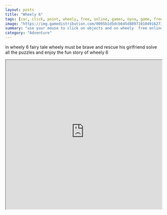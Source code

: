 ```yaml
---
layout: posts
title: "Wheely 6"
tags: [car, click, point, wheely, free, online, games, oyna, game, free, games, play, play, games]
image: "https://img.gamedistribution.com/0095b1d5dcb645d88971010491627362.jpg"
summary: "use your mouse to click on objects and on wheely  free online games oyna game free games play play games"
category: "Adventure"
---
```


in wheely 6 fairy tale wheely must be brave and rescue his girlfriend solve all the puzzles and enjoy the fun story of wheely 6

<iframe width="100%" height="480px;" src="https://html5.gamedistribution.com/0095b1d5dcb645d88971010491627362/"></iframe>